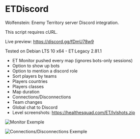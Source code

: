 # ETDiscord
Wolfenstein: Enemy Territory server Discord integration.

This script requires cURL.

Live preview: https://discord.gg/fDmU78w9

Tested on Debian LTS 10 x64 - ET:Legacy 2.81.1

- ET Monitor pushed every map (ignores bots-only sessions)
- Option to show up bots
- Option to mention a discord role
- Sort players by teams
- Players countries
- Players classes
- Map duration
- Connections/Disconnections
- Team changes
- Global chat to Discord
- Level screenshots: https://healthesquad.com/ET/lvlshots.zip

![Monitor Exemple](https://healthesquad.com/ET/monitor.png)


![Connections/Disconnections Exemple](https://healthesquad.com/ET/exemple2.png)
